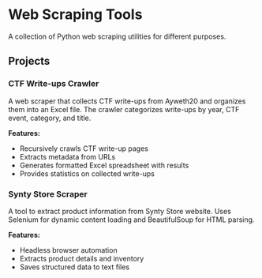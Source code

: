 # Web Scraping Tools

A collection of Python web scraping utilities for different purposes.

## Projects

### CTF Write-ups Crawler
A web scraper that collects CTF write-ups from Ayweth20 and organizes them into an Excel file. The crawler categorizes write-ups by year, CTF event, category, and title.

**Features:**
- Recursively crawls CTF write-up pages
- Extracts metadata from URLs
- Generates formatted Excel spreadsheet with results
- Provides statistics on collected write-ups

### Synty Store Scraper
A tool to extract product information from Synty Store website. Uses Selenium for dynamic content loading and BeautifulSoup for HTML parsing.

**Features:**
- Headless browser automation
- Extracts product details and inventory
- Saves structured data to text files
